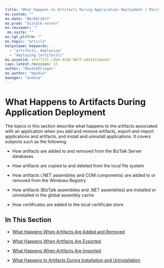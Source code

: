 ```yaml
---
title: "What Happens to Artifacts During Application Deployment | Microsoft Docs"
ms.custom: ""
ms.date: "06/08/2017"
ms.prod: "biztalk-server"
ms.reviewer: ""
 ms.suite: ""
ms.tgt_pltfrm: ""
ms.topic: "article"
helpviewer_keywords: 
  - "artifacts, deploying"
  - "deploying [artifacts]"
ms.assetid: afd77251-c3bd-454b-907f-a841911abe47
caps.latest.revision: 13
author: "MandiOhlinger"
ms.author: "mandia"
manager: "anneta"
---
```

# What Happens to Artifacts During Application Deployment
The topics in this section describe what happens to the artifacts associated with an application when you add and remove artifacts, export and import applications and artifacts, and install and uninstall applications. It covers subjects such as the following:  
  
-   How artifacts are added to and removed from the BizTalk Server databases  
  
-   How artifacts are copied to and deleted from the local file system  
  
-   How artifacts (.NET assemblies and COM components) are added to or removed from the Windows Registry  
  
-   How artifacts (BizTalk assemblies and .NET assemblies) are installed or uninstalled in the global assembly cache  
  
-   How certificates are added to the local certificate store  
  
## In This Section  
  
-   [What Happens When Artifacts Are Added and Removed](../core/what-happens-when-artifacts-are-added-and-removed.md)  
  
-   [What Happens When Artifacts Are Exported](../core/what-happens-when-artifacts-are-exported.md)  
  
-   [What Happens When Artifacts Are Imported](../core/what-happens-when-artifacts-are-imported.md)  
  
-   [What Happens to Artifacts During Installation and Uninstallation](../core/what-happens-to-artifacts-during-installation-and-uninstallation.md)